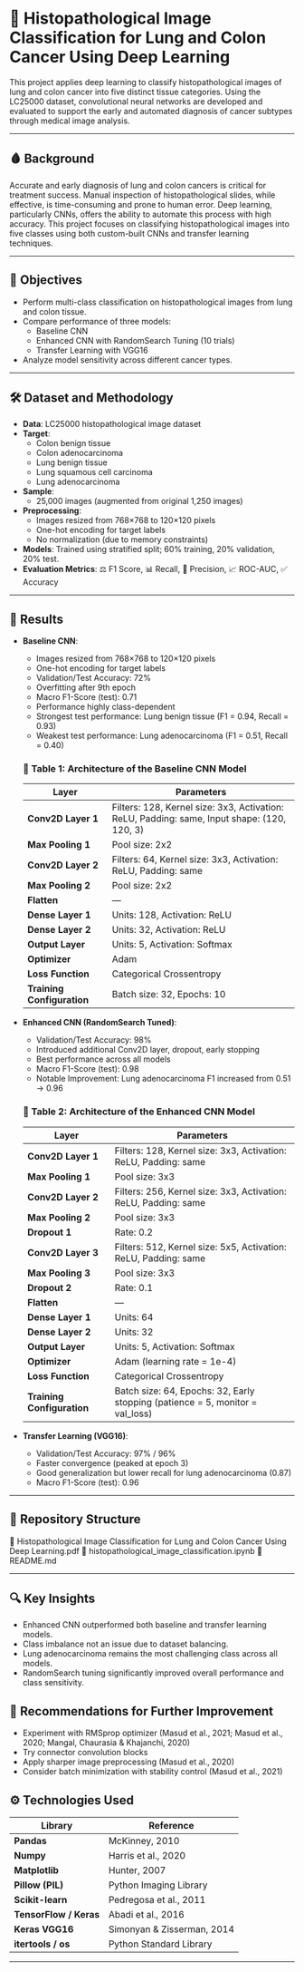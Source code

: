 # 🧠 Histopathological Image Classification for Lung and Colon Cancer Using Deep Learning

This project applies deep learning to classify histopathological images of lung and colon cancer into five distinct tissue categories. Using the LC25000 dataset, convolutional neural networks are developed and evaluated to support the early and automated diagnosis of cancer subtypes through medical image analysis.

---

## 🩸 Background

Accurate and early diagnosis of lung and colon cancers is critical for treatment success. Manual inspection of histopathological slides, while effective, is time-consuming and prone to human error. Deep learning, particularly CNNs, offers the ability to automate this process with high accuracy. This project focuses on classifying histopathological images into five classes using both custom-built CNNs and transfer learning techniques.

---

## 🎯 Objectives

- Perform multi-class classification on histopathological images from lung and colon tissue.
- Compare performance of three models:
  - Baseline CNN
  - Enhanced CNN with RandomSearch Tuning (10 trials)
  - Transfer Learning with VGG16
- Analyze model sensitivity across different cancer types.

---

## 🛠️ Dataset and Methodology

- **Data**: LC25000 histopathological image dataset
- **Target**:
  - Colon benign tissue
  - Colon adenocarcinoma
  - Lung benign tissue
  - Lung squamous cell carcinoma
  - Lung adenocarcinoma
- **Sample**:
  - 25,000 images (augmented from original 1,250 images)
- **Preprocessing**:
  - Images resized from 768×768 to 120×120 pixels
  - One-hot encoding for target labels
  - No normalization (due to memory constraints)
- **Models**: Trained using stratified split;  60% training, 20% validation, 20% test.
- **Evaluation Metrics**: ⚖️ F1 Score, 📊 Recall, 🎯 Precision, 📈 ROC-AUC, ✅ Accuracy

---

## 🧪 Results

- **Baseline CNN**:
  - Images resized from 768×768 to 120×120 pixels
  - One-hot encoding for target labels
  - Validation/Test Accuracy: 72%
  - Overfitting after 9th epoch
  - Macro F1-Score (test): 0.71
  - Performance highly class-dependent
  - Strongest test performance: Lung benign tissue (F1 = 0.94, Recall = 0.93)
  - Weakest test performance: Lung adenocarcinoma (F1 = 0.51, Recall = 0.40)
    
   ### 🧱 Table 1: Architecture of the Baseline CNN Model
    | Layer                     | Parameters                                                                 |
    |--------------------------|----------------------------------------------------------------------------|
    | **Conv2D Layer 1**       | Filters: 128, Kernel size: 3x3, Activation: ReLU, Padding: same, Input shape: (120, 120, 3) |
    | **Max Pooling 1**        | Pool size: 2x2                                                             |
    | **Conv2D Layer 2**       | Filters: 64, Kernel size: 3x3, Activation: ReLU, Padding: same             |
    | **Max Pooling 2**        | Pool size: 2x2                                                             |
    | **Flatten**              | —                                                                          |
    | **Dense Layer 1**        | Units: 128, Activation: ReLU                                               |
    | **Dense Layer 2**        | Units: 32, Activation: ReLU                                                |
    | **Output Layer**         | Units: 5, Activation: Softmax                                              |
    | **Optimizer**            | Adam                                                                       |
    | **Loss Function**        | Categorical Crossentropy                                                   |
    | **Training Configuration** | Batch size: 32, Epochs: 10                                                |  


- **Enhanced CNN (RandomSearch Tuned)**:
   - Validation/Test Accuracy: 98%
   - Introduced additional Conv2D layer, dropout, early stopping
   - Best performance across all models
   - Macro F1-Score (test): 0.98
   - Notable Improvement: Lung adenocarcinoma F1 increased from 0.51 → 0.96
 
  ### 🧱 Table 2: Architecture of the Enhanced CNN Model
    | Layer                     | Parameters                                                                 |
    |--------------------------|----------------------------------------------------------------------------|
    | **Conv2D Layer 1**       | Filters: 128, Kernel size: 3x3, Activation: ReLU, Padding: same            |
    | **Max Pooling 1**        | Pool size: 3x3                                                             |
    | **Conv2D Layer 2**       | Filters: 256, Kernel size: 3x3, Activation: ReLU, Padding: same            |
    | **Max Pooling 2**        | Pool size: 3x3                                                             |
    | **Dropout 1**            | Rate: 0.2                                                                  |
    | **Conv2D Layer 3**       | Filters: 512, Kernel size: 5x5, Activation: ReLU, Padding: same            |
    | **Max Pooling 3**        | Pool size: 3x3                                                             |
    | **Dropout 2**            | Rate: 0.1                                                                  |
    | **Flatten**              | —                                                                          |
    | **Dense Layer 1**        | Units: 64                                                                  |
    | **Dense Layer 2**        | Units: 32                                                                  |
    | **Output Layer**         | Units: 5, Activation: Softmax                                              |
    | **Optimizer**            | Adam (learning rate = 1e-4)                                                |
    | **Loss Function**        | Categorical Crossentropy                                                   |
    | **Training Configuration** | Batch size: 64, Epochs: 32, Early stopping (patience = 5, monitor = val_loss) |

- **Transfer Learning (VGG16)**:
  - Validation/Test Accuracy: 97% / 96%
  - Faster convergence (peaked at epoch 3)
  - Good generalization but lower recall for lung adenocarcinoma (0.87)
  - Macro F1-Score (test): 0.96
---

## 📁 Repository Structure
📄 Histopathological Image Classification for Lung and Colon Cancer Using Deep Learning.pdf
📓 histopathological_image_classification.ipynb
📄 README.md

---

## 🔍 Key Insights
- Enhanced CNN outperformed both baseline and transfer learning models.
- Class imbalance not an issue due to dataset balancing.
- Lung adenocarcinoma remains the most challenging class across all models.
- RandomSearch tuning significantly improved overall performance and class sensitivity.

## 🧠 Recommendations for Further Improvement
- Experiment with RMSprop optimizer (Masud et al., 2021; Masud et al., 2020; Mangal, Chaurasia & Khajanchi, 2020)
- Try connector convolution blocks
- Apply sharper image preprocessing (Masud et al., 2020)
- Consider batch minimization with stability control (Masud et al., 2021)

## ⚙️ Technologies Used

| **Library**                 | **Reference**                      |
|---------------------------|------------------------------------|
| **Pandas**                 | McKinney, 2010                     |
| **Numpy**                 | Harris et al., 2020                |
| **Matplotlib**             | Hunter, 2007                       |
| **Pillow (PIL)**          | Python Imaging Library             |
| **Scikit-learn**           | Pedregosa et al., 2011             |
| **TensorFlow / Keras**    | Abadi et al., 2016                 |
| **Keras VGG16**            | Simonyan & Zisserman, 2014         |
| **itertools / os**        | Python Standard Library            |

  
---
